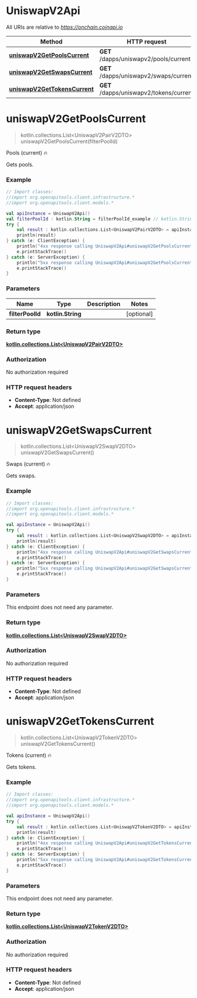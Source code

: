 # UniswapV2Api

All URIs are relative to *https://onchain.coinapi.io*

Method | HTTP request | Description
------------- | ------------- | -------------
[**uniswapV2GetPoolsCurrent**](UniswapV2Api.md#uniswapV2GetPoolsCurrent) | **GET** /dapps/uniswapv2/pools/current | Pools (current) 🔥
[**uniswapV2GetSwapsCurrent**](UniswapV2Api.md#uniswapV2GetSwapsCurrent) | **GET** /dapps/uniswapv2/swaps/current | Swaps (current) 🔥
[**uniswapV2GetTokensCurrent**](UniswapV2Api.md#uniswapV2GetTokensCurrent) | **GET** /dapps/uniswapv2/tokens/current | Tokens (current) 🔥


<a name="uniswapV2GetPoolsCurrent"></a>
# **uniswapV2GetPoolsCurrent**
> kotlin.collections.List&lt;UniswapV2PairV2DTO&gt; uniswapV2GetPoolsCurrent(filterPoolId)

Pools (current) 🔥

Gets pools.

### Example
```kotlin
// Import classes:
//import org.openapitools.client.infrastructure.*
//import org.openapitools.client.models.*

val apiInstance = UniswapV2Api()
val filterPoolId : kotlin.String = filterPoolId_example // kotlin.String | 
try {
    val result : kotlin.collections.List<UniswapV2PairV2DTO> = apiInstance.uniswapV2GetPoolsCurrent(filterPoolId)
    println(result)
} catch (e: ClientException) {
    println("4xx response calling UniswapV2Api#uniswapV2GetPoolsCurrent")
    e.printStackTrace()
} catch (e: ServerException) {
    println("5xx response calling UniswapV2Api#uniswapV2GetPoolsCurrent")
    e.printStackTrace()
}
```

### Parameters

Name | Type | Description  | Notes
------------- | ------------- | ------------- | -------------
 **filterPoolId** | **kotlin.String**|  | [optional]

### Return type

[**kotlin.collections.List&lt;UniswapV2PairV2DTO&gt;**](UniswapV2PairV2DTO.md)

### Authorization

No authorization required

### HTTP request headers

 - **Content-Type**: Not defined
 - **Accept**: application/json

<a name="uniswapV2GetSwapsCurrent"></a>
# **uniswapV2GetSwapsCurrent**
> kotlin.collections.List&lt;UniswapV2SwapV2DTO&gt; uniswapV2GetSwapsCurrent()

Swaps (current) 🔥

Gets swaps.

### Example
```kotlin
// Import classes:
//import org.openapitools.client.infrastructure.*
//import org.openapitools.client.models.*

val apiInstance = UniswapV2Api()
try {
    val result : kotlin.collections.List<UniswapV2SwapV2DTO> = apiInstance.uniswapV2GetSwapsCurrent()
    println(result)
} catch (e: ClientException) {
    println("4xx response calling UniswapV2Api#uniswapV2GetSwapsCurrent")
    e.printStackTrace()
} catch (e: ServerException) {
    println("5xx response calling UniswapV2Api#uniswapV2GetSwapsCurrent")
    e.printStackTrace()
}
```

### Parameters
This endpoint does not need any parameter.

### Return type

[**kotlin.collections.List&lt;UniswapV2SwapV2DTO&gt;**](UniswapV2SwapV2DTO.md)

### Authorization

No authorization required

### HTTP request headers

 - **Content-Type**: Not defined
 - **Accept**: application/json

<a name="uniswapV2GetTokensCurrent"></a>
# **uniswapV2GetTokensCurrent**
> kotlin.collections.List&lt;UniswapV2TokenV2DTO&gt; uniswapV2GetTokensCurrent()

Tokens (current) 🔥

Gets tokens.

### Example
```kotlin
// Import classes:
//import org.openapitools.client.infrastructure.*
//import org.openapitools.client.models.*

val apiInstance = UniswapV2Api()
try {
    val result : kotlin.collections.List<UniswapV2TokenV2DTO> = apiInstance.uniswapV2GetTokensCurrent()
    println(result)
} catch (e: ClientException) {
    println("4xx response calling UniswapV2Api#uniswapV2GetTokensCurrent")
    e.printStackTrace()
} catch (e: ServerException) {
    println("5xx response calling UniswapV2Api#uniswapV2GetTokensCurrent")
    e.printStackTrace()
}
```

### Parameters
This endpoint does not need any parameter.

### Return type

[**kotlin.collections.List&lt;UniswapV2TokenV2DTO&gt;**](UniswapV2TokenV2DTO.md)

### Authorization

No authorization required

### HTTP request headers

 - **Content-Type**: Not defined
 - **Accept**: application/json

